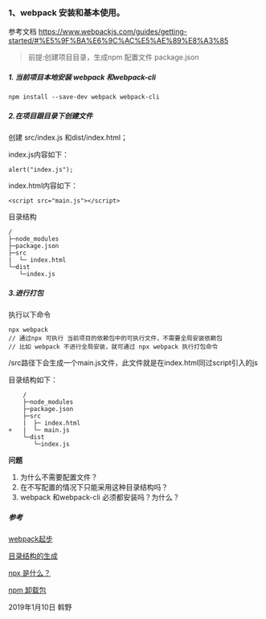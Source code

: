 
###  1、webpack 安装和基本使用。
参考文档
https://www.webpackjs.com/guides/getting-started/#%E5%9F%BA%E6%9C%AC%E5%AE%89%E8%A3%85


>前提:创建项目目录，生成npm 配置文件 package.json

##### 1. 当前项目本地安装 webpack 和webpack-cli
```
npm install --save-dev webpack webpack-cli
```

##### 2.在项目跟目录下创建文件
创建
src/index.js 和dist/index.html；

index.js内容如下：
```
alert("index.js");

```

index.html内容如下：
```
<script src="main.js"></script>
```

目录结构
```
/
├─node_modules
├─package.json
├─src
|  └─ index.html
└─dist
   └─index.js  

```

##### 3.进行打包
执行以下命令
```
npx webpack
// 通过npx 可执行 当前项目的依赖包中的可执行文件，不需要全局安装依赖包
// 比如 webpack 不进行全局安装，就可通过 npx webpack 执行打包命令
```
/src路径下会生成一个main.js文件，此文件就是在index.html同过script引入的js

目录结构如下：
```
    /
    ├─node_modules
    ├─package.json
    ├─src
    |  ├─ index.html
+   |  └─ main.js
    └─dist
       └─index.js  

```

**问题**
1. 为什么不需要配置文件？
2. 在不写配置的情况下只能采用这种目录结构吗？
3. webpack 和webpack-cli 必须都安装吗？为什么？

##### 参考
[webpack起步](https://www.webpackjs.com/guides/getting-started/#%E5%9F%BA%E6%9C%AC%E5%AE%89%E8%A3%85)

[目录结构的生成](https://www.jianshu.com/p/491e1968051a)

[npx 是什么？](https://www.jianshu.com/p/cee806439865)


[npm 卸载包](https://blog.csdn.net/yihanzhi/article/details/75665959)

2019年1月10日 
斡野
